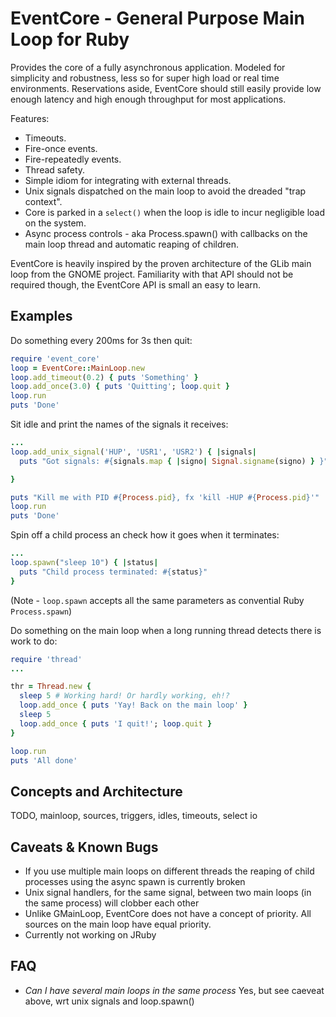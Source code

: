 EventCore - General Purpose Main Loop for Ruby
==============================================

Provides the core of a fully asynchronous application. Modeled for simplicity and robustness,
less so for super high load or real time environments. Reservations aside, EventCore should
still easily provide low enough latency and high enough throughput for most applications.

Features:
 - Timeouts.
 - Fire-once events.
 - Fire-repeatedly events.
 - Thread safety.
 - Simple idiom for integrating with external threads.
 - Unix signals dispatched on the main loop to avoid the dreaded "trap context".
 - Core is parked in a ```select()``` when the loop is idle to incur negligible load on the system.
 - Async process controls - aka Process.spawn() with callbacks on the main loop thread and automatic reaping of children.

EventCore is heavily inspired by the proven architecture of the GLib main loop from the GNOME project.
Familiarity with that API should not be required though, the EventCore API is small an easy to learn.

Examples
--------

Do something every 200ms for 3s then quit:

```rb
require 'event_core'
loop = EventCore::MainLoop.new
loop.add_timeout(0.2) { puts 'Something' }
loop.add_once(3.0) { puts 'Quitting'; loop.quit }
loop.run
puts 'Done'
```

Sit idle and print the names of the signals it receives:
```rb
...
loop.add_unix_signal('HUP', 'USR1', 'USR2') { |signals|
  puts "Got signals: #{signals.map { |signo| Signal.signame(signo) } }"

}

puts "Kill me with PID #{Process.pid}, fx 'kill -HUP #{Process.pid}'"
loop.run
puts 'Done'
```

Spin off a child process an check how it goes when it terminates:
```rb
...
loop.spawn("sleep 10") { |status|
  puts "Child process terminated: #{status}"
}
```
(Note - ```loop.spawn``` accepts all the same parameters as convential Ruby ```Process.spawn```)

Do something on the main loop when a long running thread detects there is work to do:
```rb
require 'thread'
...

thr = Thread.new {
  sleep 5 # Working hard! Or hardly working, eh!?
  loop.add_once { puts 'Yay! Back on the main loop' }
  sleep 5
  loop.add_once { puts 'I quit!'; loop.quit }
}

loop.run
puts 'All done'

```



Concepts and Architecture
-------------------------
TODO, mainloop, sources, triggers, idles, timeouts, select io

Caveats & Known Bugs
--------------------

 - If you use multiple main loops on different threads the reaping of child processes using the async spawn is currently broken
 - Unix signal handlers, for the same signal, between two main loops (in the same process) will clobber each other
 - Unlike GMainLoop, EventCore does not have a concept of priority. All sources on the main loop have equal priority.
 - Currently not working on JRuby

FAQ
---
 - *Can I have several main loops in the same process*
   Yes, but see caeveat above, wrt unix signals and loop.spawn()